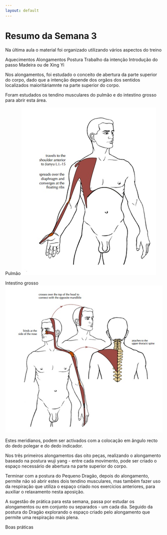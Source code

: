 ```yaml
---
layout: default
---
```

# Resumo da Semana 3

Na última aula o material foi organizado utilizando vários aspectos do treino

Aquecimentos 
Alongamentos 
Postura
Trabalho da intenção 
Introdução do passo Madeira ou de Xing Yi

Nos alongamentos, foi estudado o conceito de abertura da parte superior do corpo, dado que a intenção depende dos orgãos dos sentidos localizados maioritáriamnte na parte superior do corpo. 

Foram estudados os tendino musculares do pulmão e do intestino grosso para abrir esta área.

Pulmão
![TM-P](TM-P.jpg)

Intestino grosso 
![TM-IG](TM-IG.jpg)

Estes meridianos, podem ser activados com a colocação em ângulo recto do dedo polegar e do dedo indicador. 

Nos três primeiros alongamentos das oito peças, realizando o alongamento baseado na postura wuji yang - entre cada movimento, pode ser criado o espaço necessário de abertura na parte superior do corpo.

Terminar com a postura do Pequeno Dragão, depois do alongamento, permite não só abrir estes dois tendino musculares, mas também fazer uso da respiração que utiliza o espaço criado nos exercícios anteriores, para auxiliar o relaxamento nesta aposição. 

A sugestão de prática para esta semana, passa por estudar os alongamentos ou em conjunto ou separados - um cada dia. Seguido da postura do Dragão explorando o espaço criado pelo alongamento que permite uma respiração mais plena.

Boas práticas
